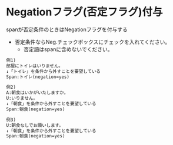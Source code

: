 
# Negationフラグ(否定フラグ)付与

spanが否定条件のときはNegationフラグを付与する

- 否定条件ならNeg.チェックボックスにチェックを入れてください。
    - 否定語はspanに含めないでください。

```txt
例1)
部屋にトイレはいりません。
↓「トイレ」を条件から外すことを要望している
Span:トイレ(negation=yes)
```

```txt
例2)
A:朝食はいかがいたしますか。
U:いりません。
↓「朝食」を条件から外すことを要望している
Span:朝食(negation=yes)
```

```txt
例3)
U:朝食なしでお願いします。
↓「朝食」を条件から外すことを要望している
Span:朝食(negation=yes)
```
